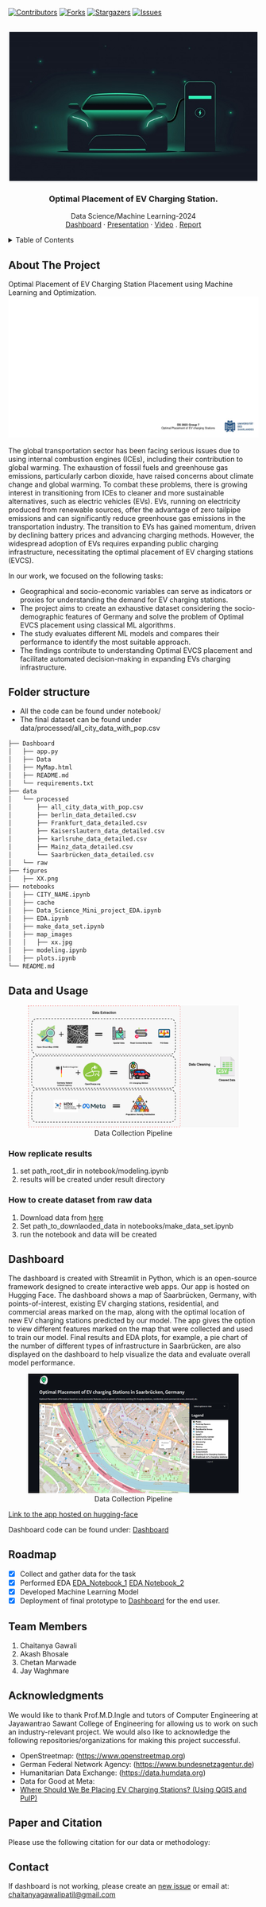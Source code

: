 [![Contributors][contributors-shield]][contributors-url]
[![Forks][forks-shield]][forks-url]
[![Stargazers][stars-shield]][stars-url]
[![Issues][issues-shield]][issues-url]
<!-- [![MIT License][license-shield]][license-url] -->
<!-- [![LinkedIn][linkedin-shield]][linkedin-url] -->


<!-- PROJECT LOGO -->
<br />
<div align="center">
  <a href="https://github.com/iamchaitanya7/Optimal-Placement-of-EVs-Charging-Stations-ML">
    <img src="ev_logo.jpg" alt="Logo" width="500" height="300">
  </a>

  <h3 align="center">Optimal Placement of EV Charging Station.</h3>

  <p align="center">
    Data Science/Machine Learning-2024
    <br />
    <a href="https://huggingface.co/spaces/chaitanya-gawali/ev_station_placement">Dashboard</a>
    ·
    <a href="https://docs.google.com/presentation/d/1DvyXtf6PmHJlR4AY10__-B9UUPlWWLx9KHOHKlJr2W0/edit#slide=id.g20a8aeeec89_3_133">Presentation</a>
    ·
    <a href="https://youtu.be/kW-kBFeq9E0">Video</a>
    .
    <a href="https://github.com/iamchaitanya7/Optimal-Placement-of-EVs-Charging-Stations-ML">Report</a>
  </p>
</div>

<!-- TABLE OF CONTENTS -->
<details>
  <summary>Table of Contents</summary>
  <ol>
    <li>
      <a href="#about-the-project">About The Project</a>
    </li>
    <li><a href="#folder-structure">Folder structure</a></li>
    <li><a href="#data">Data and Usage</a></li>
    <li><a href="#dashboard">Dashboard</a></li>
    <li><a href="#team-memebers">Team Members</a></li>
    <li><a href="#acknowledgments">Acknowledgments</a></li>
    <li><a href="#paper-and-citation">Paper and Citation</a></li>
    <li><a href="#contact">Contact</a></li>

  </ol>
</details>


## About The Project
Optimal Placement of EV Charging Station Placement using Machine Learning and Optimization.
[![Optimal EV charging station placement][product-screenshot]](https://github.com/iamchaitanya7/Optimal-Placement-of-EVs-Charging-Stations-ML)

The global transportation sector has been facing serious issues due to using internal combustion engines (ICEs), including their contribution to global warming. The exhaustion of fossil fuels and greenhouse gas emissions, particularly carbon dioxide, have raised concerns about climate change and global warming. To combat these problems, there is growing interest in transitioning from ICEs to cleaner and more sustainable alternatives, such as electric vehicles (EVs). EVs, running on electricity produced from renewable sources, offer the advantage of zero tailpipe emissions and can significantly reduce greenhouse gas emissions in the transportation industry. The transition to EVs has gained momentum, driven by declining battery prices and advancing charging methods. However, the widespread adoption of EVs requires expanding public charging infrastructure, necessitating the optimal placement of EV charging stations (EVCS).

In our work, we focused on the following tasks:
* Geographical and socio-economic variables can serve as indicators or proxies for understanding the demand for EV charging stations.
* The project aims to create an exhaustive dataset considering the socio-demographic features of Germany and solve the problem of Optimal EVCS placement using classical ML algorithms.
* The study evaluates different ML models and compares their performance to identify the most suitable approach.
* The findings contribute to understanding Optimal EVCS placement and facilitate automated decision-making in expanding EVs charging infrastructure.

## Folder structure
- All the code can be found under notebook/
- The final dataset can be found under data/processed/all_city_data_with_pop.csv
```
├── Dashboard
│   ├── app.py
│   ├── Data
│   ├── MyMap.html
│   ├── README.md
│   └── requirements.txt
├── data
│   └── processed
│       ├── all_city_data_with_pop.csv
│       ├── berlin_data_detailed.csv
│       ├── Frankfurt_data_detailed.csv
│       ├── Kaiserslautern_data_detailed.csv
│       ├── karlsruhe_data_detailed.csv
│       ├── Mainz_data_detailed.csv
│       └── Saarbrücken_data_detailed.csv
│   └── raw
├── figures
│   ├── XX.png
├── notebooks
│   ├── CITY_NAME.ipynb
│   ├── cache
│   ├── Data_Science_Mini_project_EDA.ipynb
│   ├── EDA.ipynb
│   ├── make_data_set.ipynb
│   ├── map_images
│   │   ├── xx.jpg
│   ├── modeling.ipynb
│   ├── plots.ipynb
└── README.md
```

## Data and Usage
<figure style="text-align:center">
  <img
  src="/figures/Data-collection.jpeg"
  alt="pipeline">
  <figcaption>Data Collection Pipeline</figcaption>
</figure>

### How replicate results
1. set path_root_dir in notebook/modeling.ipynb
2. results will be created under result directory

### How to create dataset from raw data

1. Download data from [here](https://drive.google.com/drive/folders/1j2lwYuwfH4WuZ8j0VPc17SbCqO11yYYJ?usp=sharing)
2. Set path_to_downlaoded_data in notebooks/make_data_set.ipynb
3. run the notebook and data will be created


## Dashboard
The dashboard is created with Streamlit in Python, which is an open-source framework designed to create interactive web apps. Our app is hosted on Hugging Face. The dashboard shows a map of Saarbrücken, Germany, with points-of-interest, existing EV charging stations, residential, and commercial areas marked on the map, along with the optimal location of new EV charging stations predicted by our model. The app gives the option to view different features marked on the map that were collected and used to train our model. Final results and EDA plots, for example, a pie chart of the number of different types of infrastructure in Saarbrücken, are also displayed on the dashboard to help visualize the data and evaluate overall model performance.
<figure style="text-align:center">
  <img
  src="/figures/dashboard.png"
  alt="pipeline">
  <figcaption>Data Collection Pipeline</figcaption>
</figure>

[Link to the app hosted on hugging-face](https://huggingface.co/spaces/chaitanya-gawali/ev_station_placement)

Dashboard code can be found under: [Dashboard](https://github.com/iamchaitanya7/Optimal-Placement-of-EVs-Charging-Stations-ML/main/Dashboard)

## Roadmap

- [x] Collect and gather data for the task
- [x] Performed EDA [EDA_Notebook_1](https://github.com/iamchaitanya7/Optimal-Placement-of-EVs-Charging-Stations-ML) [EDA Notebook_2](https://github.com/iamchaitanya7/Optimal-Placement-of-EVs-Charging-Stations-ML)
- [x] Developed Machine Learning Model 
- [x] Deployment of final prototype to [Dashboard](https://huggingface.co/spaces/chaitanya-gawali/ev_station_placement) for the end user. 

## Team Members
1. Chaitanya Gawali  
2. Akash Bhosale
3. Chetan Marwade
4. Jay Waghmare 

<!-- ACKNOWLEDGMENTS -->
## Acknowledgments
We would like to thank Prof.M.D.Ingle and tutors of Computer Engineering at Jayawantrao Sawant College of Engineering for allowing us to work on such an industry-relevant project. We would also like to acknowledge the following repositories/organizations for making this project successful. 
- OpenStreetmap: (https://www.openstreetmap.org)
- German Federal Network Agency: (https://www.bundesnetzagentur.de)
- Humanitarian Data Exchange: (https://data.humdata.org)
- Data for Good at Meta: 
- [Where Should We Be Placing EV Charging Stations? (Using QGIS and PulP)]()

<!-- Paper and Citation -->
## Paper and Citation
Please use the following citation for our data or methodology: 

<!-- Contact -->
## Contact
If dashboard is not working, please create an [new issue](https://github.com/iamchaitanya7/Optimal-Placement-of-EVs-Charging-Stations-ML/issues) or email at: chaitanyagawalipatil@gmail.com





<!-- MARKDOWN LINKS & IMAGES -->
<!-- https://www.markdownguide.org/basic-syntax/#reference-style-links -->
[contributors-shield]: https://img.shields.io/github/contributors/akansh12/data-science-Optimal-EV-station-placement
[contributors-url]: https://github.com/iamchaitanya7/Optimal-Placement-of-EVs-Charging-Stations-ML/contributors

[forks-shield]: https://img.shields.io/github/forks/akansh12/data-science-Optimal-EV-station-placement
[forks-url]: https://github.com/iamchaitanya7/Optimal-Placement-of-EVs-Charging-Stations-ML/forks

[stars-shield]: https://img.shields.io/github/stars/akansh12/data-science-Optimal-EV-station-placement
[stars-url]: https://github.com/iamchaitanya7/Optimal-Placement-of-EVs-Charging-Stations-ML/stargazers

[issues-shield]: https://img.shields.io/github/issues/akansh12/data-science-Optimal-EV-station-placement
[issues-url]: https://github.com/iamchaitanya7/Optimal-Placement-of-EVs-Charging-Stations-ML/issues

<!-- [license-shield]: https://img.shields.io/github/license/othneildrew/Best-README-Template.svg?style=for-the-badge
[license-url]: https://github.com/othneildrew/Best-README-Template/blob/master/LICENSE.txt -->

[linkedin-shield]: https://img.shields.io/badge/-LinkedIn-black.svg?style=for-the-badge&logo=linkedin&colorB=555
[linkedin-url]: https://linkedin.com/in/chaitanya-gawali-patil

[product-screenshot]: figures/overview.gif
[data-collect-pipeline]: figures/Data-collection.jpeg
[Next.js]: https://img.shields.io/badge/next.js-000000?style=for-the-badge&logo=nextdotjs&logoColor=white
[Next-url]: https://nextjs.org/
[React.js]: https://img.shields.io/badge/React-20232A?style=for-the-badge&logo=react&logoColor=61DAFB
[React-url]: https://reactjs.org/
[Vue.js]: https://img.shields.io/badge/Vue.js-35495E?style=for-the-badge&logo=vuedotjs&logoColor=4FC08D
[Vue-url]: https://vuejs.org/
[Angular.io]: https://img.shields.io/badge/Angular-DD0031?style=for-the-badge&logo=angular&logoColor=white
[Angular-url]: https://angular.io/
[Svelte.dev]: https://img.shields.io/badge/Svelte-4A4A55?style=for-the-badge&logo=svelte&logoColor=FF3E00
[Svelte-url]: https://svelte.dev/
[Laravel.com]: https://img.shields.io/badge/Laravel-FF2D20?style=for-the-badge&logo=laravel&logoColor=white
[Laravel-url]: https://laravel.com
[Bootstrap.com]: https://img.shields.io/badge/Bootstrap-563D7C?style=for-the-badge&logo=bootstrap&logoColor=white
[Bootstrap-url]: https://getbootstrap.com
[JQuery.com]: https://img.shields.io/badge/jQuery-0769AD?style=for-the-badge&logo=jquery&logoColor=white
[JQuery-url]: https://jquery.com 

